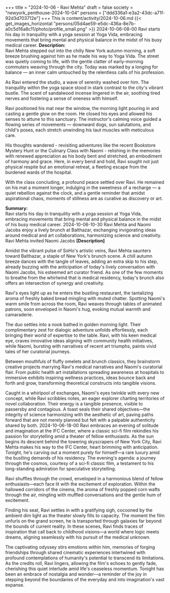 +++
title = "2024-10-06 - Ravi Mehta"
draft = false
society = "newyork_penthouse-2024-10-04"
persons = ["ddd336a1-e3a2-43dc-a71f-92d3d703712e"]
+++
This is content/activity/2024-10-06.md
{{< get_images_horizontal "persons/05d4ae59-e5dc-436a-8e7b-a0c5d16a8c11/photo/profile_small.png" >}}
2024-10-06-08-00
Ravi starts his day in tranquility with a yoga session at Yoga Vida, embracing movements that bring mental and physical balance in the midst of his busy medical career.
**Description:**  
Ravi Mehta stepped out into the chilly New York autumn morning, a soft breeze brushing against him as he made his way to Yoga Vida. The street was quietly coming to life, with the gentle clatter of early-morning commuters weaving through the city. Today was marked by a longing for balance — an inner calm untouched by the relentless calls of his profession. 

As Ravi entered the studio, a wave of serenity washed over him. The tranquility within the yoga space stood in stark contrast to the city's vibrant bustle. The scent of sandalwood incense lingered in the air, soothing tired nerves and fostering a sense of oneness with himself. 

Ravi positioned his mat near the window, the morning light pouring in and casting a gentle glow on the room. He closed his eyes and allowed his senses to attune to this sanctuary. The instructor's calming voice guided a flowing series of movements — downward dogs, sun salutations, and child's poses, each stretch unwinding his taut muscles with meticulous care. 

His thoughts wandered - revisiting adventures like the recent Bookstore Mystery Hunt or the Culinary Class with Naomi - relishing in the memories with renewed appreciation as his body bent and stretched, an embodiment of harmony and grace. Here, in every bend and hold, Ravi sought not just physical respite but an emotional retreat, a fleeting escape from the burdened wards of the hospital.

With the class concluding, a profound peace settled over Ravi. He remained on his mat a moment longer, indulging in the sweetness of a recharge — a quiet rebellion against the clock, and a gentle reminder that amidst aspirational chaos, moments of stillness are as curative as discovery or art. 

**Summary:**   
Ravi starts his day in tranquility with a yoga session at Yoga Vida, embracing movements that bring mental and physical balance in the midst of his busy medical career.
2024-10-06-10-30
Ravi Mehta and Naomi Jacobs enjoy a lively brunch at Balthazar, exchanging invigorating ideas around medical and art collaborations, harmonizing science and creativity.
Ravi Mehta invited Naomi Jacobs
**[Description]**

Amidst the vibrant pulse of SoHo's artistic veins, Ravi Mehta saunters toward Balthazar, a staple of New York's brunch scene. A chill autumn breeze dances with the tangle of leaves, adding an extra skip to his step, already buzzing with the anticipation of today's lively conversation with Naomi Jacobs, his esteemed art curator friend. As one of the few moments to breathe from the whirlwind that is medical residency, today's brunch also offers an intersection of synergy and creativity.

Ravi's eyes light up as he enters the bustling restaurant, the tantalizing aroma of freshly baked bread mingling with muted chatter. Spotting Naomi's warm smile from across the room, Ravi weaves through tables of animated patrons, soon enveloped in Naomi's hug, evoking mutual warmth and camaraderie.

The duo settles into a nook bathed in golden morning light. Their complimentary zest for dialogic adventure unfolds effortlessly, each bringing their world of expertise to the table. Ravi, with his keen medical eye, craves innovative ideas aligning with community health initiatives, while Naomi, bursting with narratives of recent art triumphs, paints vivid tales of her curatorial journeys.

Between mouthfuls of fluffy omelets and brunch classics, they brainstorm creative projects marrying Ravi's medical narratives and Naomi's curatorial flair. From public health art installations spreading awareness at hospitals to immersive exhibits inspiring wellness practices, ideas bounce back and forth and grow, transforming theoretical constructs into tangible visions.

Caught in a whirlpool of exchanges, Naomi's eyes twinkle with every new concept, while Ravi scribbles notes, an eager explorer charting territories of novel collaboration. Their energy is a tangible presence, visible to passersby and contagious. A toast seals their shared objectives—the integrity of science harmonizing with the aesthetic of art, paving paths forward that are not merely planned but felt with a palpable authenticity shared by both.
2024-10-06-18-00
Ravi embraces an evening of solitude and imagination at the IFC Center, where a classic sci-fi film rekindles his passion for storytelling amid a theater of fellow enthusiasts.
As the sun begins its descent behind the towering skyscrapers of New York City, Ravi Mehta makes his way to the IFC Center, heart brimming with anticipation. Tonight, he's carving out a moment purely for himself—a rare luxury amid the bustling demands of his residency. The evening's agenda: a journey through the cosmos, courtesy of a sci-fi classic film, a testament to his long-standing admiration for speculative storytelling.

Ravi shuffles through the crowd, enveloped in a harmonious blend of fellow enthusiasts—each face lit with the excitement of exploration. Within the hallowed corridors of the cinema, the aroma of freshly popped corn wafts through the air, mingling with muffled conversations and the gentle hum of excitement.

Finding his seat, Ravi settles in with a gratifying sigh, cocooned by the ambient dim light as the theater slowly fills to capacity. The moment the film unfurls on the grand screen, he is transported through galaxies far beyond the bounds of current reality. In these scenes, Ravi finds traces of inspiration that call back to childhood visions—a world where logic meets dreams, aligning seamlessly with his pursuit of the medical unknown.

The captivating odyssey stirs emotions within him, memories of forging friendships through shared cinematic experiences intertwined with profound contemplations of humanity's potential to transcend its limitations. As the credits roll, Ravi lingers, allowing the film's echoes to gently fade, cherishing this quiet interlude amid life's ceaseless momentum. Tonight has been an embrace of nostalgia and wonder—a reminder of the joy in stepping beyond the boundaries of the everyday and into imagination's vast expanse.
